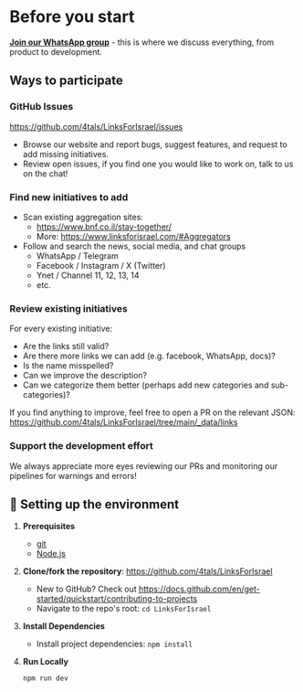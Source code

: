 # Before you start

[**Join our WhatsApp group**](https://chat.whatsapp.com/JjD8eijWfDXD10QbM2VyaX) - this is where we discuss everything, from product to development.

## Ways to participate

### GitHub Issues

<https://github.com/4tals/LinksForIsrael/issues>

- Browse our website and report bugs, suggest features, and request to add missing initiatives.
- Review open issues, if you find one you would like to work on, talk to us on the chat!

### Find new initiatives to add

- Scan existing aggregation sites:
  - <https://www.bnf.co.il/stay-together/>
  - More: <https://www.linksforisrael.com/#Aggregators>
- Follow and search the news, social media, and chat groups
  - WhatsApp / Telegram
  - Facebook / Instagram / X (Twitter)
  - Ynet / Channel 11, 12, 13, 14
  - etc.

### Review existing initiatives

For every existing initiative:

- Are the links still valid?
- Are there more links we can add (e.g. facebook, WhatsApp, docs)?
- Is the name misspelled?
- Can we improve the description?
- Can we categorize them better (perhaps add new categories and sub-categories)?

If you find anything to improve, feel free to open a PR on the relevant JSON: <https://github.com/4tals/LinksForIsrael/tree/main/_data/links>

### Support the development effort

We always appreciate more eyes reviewing our PRs and monitoring our pipelines for warnings and errors!

## 🚀 Setting up the environment

1. **Prerequisites**

   - [git](https://git-scm.com/book/en/v2/Getting-Started-Installing-Git)
   - [Node.js](https://nodejs.org/en/download/)

2. **Clone/fork the repository**: <https://github.com/4tals/LinksForIsrael>

   - New to GitHub? Check out <https://docs.github.com/en/get-started/quickstart/contributing-to-projects>
   - Navigate to the repo's root: `cd LinksForIsrael`

3. **Install Dependencies**

   - Install project dependencies: `npm install`

4. **Run Locally**

   ```bash
   npm run dev
   ```
